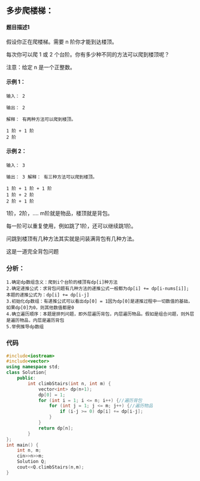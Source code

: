## 多步爬楼梯：

#### 题目描述1

假设你正在爬楼梯。需要 n 阶你才能到达楼顶。

每次你可以爬 1 或 2 个台阶。你有多少种不同的方法可以爬到楼顶呢？

注意：给定 n 是一个正整数。

#### 示例 1： 

```
输入： 2 

输出： 2 

解释： 有两种方法可以爬到楼顶。

1 阶 + 1 阶
2 阶
```



#### 示例 2：

```
输入： 3 

输出： 3 解释： 有三种方法可以爬到楼顶。

1 阶 + 1 阶 + 1 阶
1 阶 + 2 阶
2 阶 + 1 阶
```

1阶，2阶，.... m阶就是物品，楼顶就是背包。

每一阶可以重复使用，例如跳了1阶，还可以继续跳1阶。

问跳到楼顶有几种方法其实就是问装满背包有几种方法。

这是一道完全背包问题

### 分析：

```
1.确定dp数组含义：爬到i个台阶的楼顶有dp[i]种方法
2.确定递推公式：求背包问题有几种方法的递推公式一般都为dp[i] += dp[i-nums[i]];
本题的递推公式为：dp[i] += dp[i-j]
3.初始化dp数组：有递推公式可以看出dp[0] = 1因为dp[0]是递推过程中一切数值的基础，如果dp[0]为0，则其他数值都是0
4.确立遍历顺序：本题是排列问题，即外层遍历背包，内层遍历物品。假如是组合问题，则外层是遍历物品，内层是遍历背包
5.举例推导dp数组
```

### 代码

```c++
#include<iostream>
#include<vector>
using namespace std;
class Solution{
	public:
		int climbStairs(int n, int m) {
			vector<int> dp(n+1);
			dp[0] = 1;
			for (int i = 1; i <= n; i++) {//遍历背包
				for (int j = 1; j <= m; j++) {//遍历物品
					if (i-j >= 0) dp[i] += dp[i-j];
				}
			}
			return dp[n];
		}
};
int main() {
	int n, m;
	cin>>n>>m;
	Solution Q;
	cout<<Q.climbStairs(n,m);
}
```


